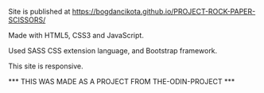Site is published at https://bogdancikota.github.io/PROJECT-ROCK-PAPER-SCISSORS/

Made with HTML5, CSS3 and JavaScript.

Used SASS CSS extension language, and Bootstrap framework. 

This site is responsive.

*** THIS WAS MADE AS A PROJECT FROM THE-ODIN-PROJECT ***
